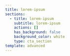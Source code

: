 ```yaml
---
title: lorem-ipsum
sections:
  - title: lorem-ipsum
    subtitle: lorem-ipsum
    actions: []
    has_background: false
    background_color: white
    type: cta_section
template: advanced
---
```


